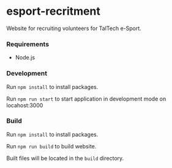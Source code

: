 # esport-recritment

Website for recruiting volunteers for TalTech e-Sport.

### Requirements
+ Node.js

### Development

Run `npm install` to install packages.

Run `npm run start` to start application in development mode on locahost:3000

### Build

Run `npm install` to install packages.

Run `npm run build` to build website.

Built files will be located in the `build` directory.
